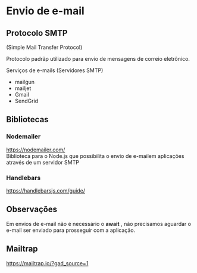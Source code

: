 # Envio de e-mail

## Protocolo SMTP
(Simple Mail Transfer Protocol)

Protocolo padrãp utilizado para envio de mensagens de correio eletrônico.

Serviços de e-mails (Servidores SMTP)
* mailgun
* mailjet
* Gmail
* SendGrid

## Bibliotecas
### Nodemailer
https://nodemailer.com/
<br>
Biblioteca para o Node.js que possibilita o envio de e-mailem aplicações através de um servidor SMTP

### Handlebars
https://handlebarsjs.com/guide/
<br>


## Observações
Em envios de e-mail não é necessário o **await** , não precisamos aguardar o e-mail ser enviado para prosseguir com a aplicação.

## Mailtrap
https://mailtrap.io/?gad_source=1